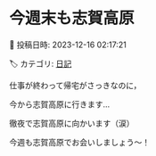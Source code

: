 # 今週末も志賀高原

📅 投稿日時: 2023-12-16 02:17:21

🏷️ カテゴリ: [日記](cc4b5682fb7b8b144980957a978653fb0.md)

仕事が終わって帰宅がさっきなのに，


今から志賀高原に行きます…


徹夜で志賀高原に向かいます（涙）





今週も志賀高原でお会いしましょう～！

